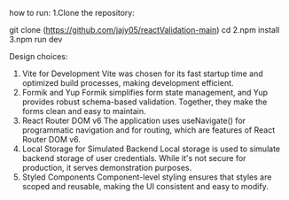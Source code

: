 how to run:
1.Clone the repository:

git clone <repository url>  (https://github.com/jajy05/reactValidation-main)
cd <project folder>
2.npm install
3.npm run dev

Design choices:

1. Vite for Development
Vite was chosen for its fast startup time and optimized build processes, making development efficient.
2. Formik and Yup
Formik simplifies form state management, and Yup provides robust schema-based validation. Together, they make the forms clean and easy to maintain.
3. React Router DOM v6
The application uses useNavigate() for programmatic navigation and <Routes> for routing, which are features of React Router DOM v6.
4. Local Storage for Simulated Backend
Local storage is used to simulate backend storage of user credentials. While it's not secure for production, it serves demonstration purposes.
5. Styled Components
Component-level styling ensures that styles are scoped and reusable, making the UI consistent and easy to modify.
